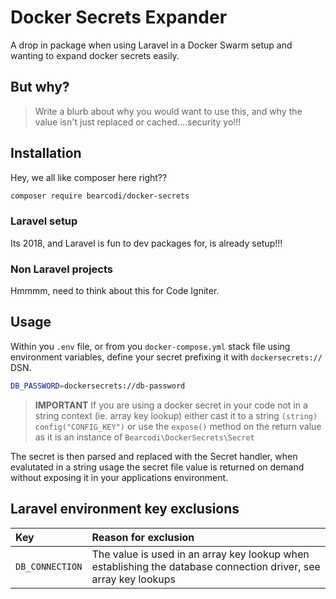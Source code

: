 # Docker Secrets Expander

A drop in package when using Laravel in a Docker Swarm setup and wanting to expand docker secrets easily.

## But why?

> Write a blurb about why you would want to use this, and why the value isn't just replaced or cached....security yo!!!

## Installation

Hey, we all like composer here right??

```bash
composer require bearcodi/docker-secrets
```

### Laravel setup

Its 2018, and Laravel is fun to dev packages for, is already setup!!!

### Non Laravel projects

Hmmmm, need to think about this for Code Igniter.

## Usage

Within you `.env` file, or from you `docker-compose.yml` stack file using environment variables, define your secret prefixing it with `dockersecrets://` DSN.

```bash
DB_PASSWORD=dockersecrets://db-password
```

> **IMPORTANT** If you are using a docker secret in your code not in a string context (ie. array key lookup)
> either cast it to a string `(string) config("CONFIG_KEY")` or use the `expose()` method on the return value as it is an instance of `Bearcodi\DockerSecrets\Secret`

The secret is then parsed and replaced with the Secret handler, when evalutated in a string usage the secret file value is returned on demand without exposing it in your applications environment.


## Laravel environment key exclusions

| Key | Reason for exclusion |
| :-  | :- |
| `DB_CONNECTION` | The value is used in an array key lookup when establishing the database connection driver, see array key lookups |
